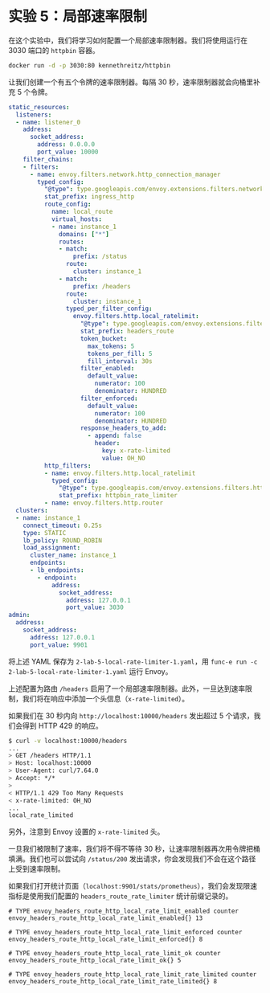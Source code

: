 # 实验 5：局部速率限制

在这个实验中，我们将学习如何配置一个局部速率限制器。我们将使用运行在 3030 端口的 `httpbin` 容器。

```sh
docker run -d -p 3030:80 kennethreitz/httpbin
```

让我们创建一个有五个令牌的速率限制器。每隔 30 秒，速率限制器就会向桶里补充 5 个令牌。

```yaml
static_resources:
  listeners:
  - name: listener_0
    address:
      socket_address:
        address: 0.0.0.0
        port_value: 10000
    filter_chains:
    - filters:
      - name: envoy.filters.network.http_connection_manager
        typed_config:
          "@type": type.googleapis.com/envoy.extensions.filters.network.http_connection_manager.v3.HttpConnectionManager
          stat_prefix: ingress_http
          route_config:
            name: local_route
            virtual_hosts:
            - name: instance_1
              domains: ["*"]
              routes:
              - match:
                  prefix: /status
                route:
                  cluster: instance_1
              - match:
                  prefix: /headers
                route:
                  cluster: instance_1
                typed_per_filter_config:
                  envoy.filters.http.local_ratelimit:
                    "@type": type.googleapis.com/envoy.extensions.filters.http.local_ratelimit.v3.LocalRateLimit
                    stat_prefix: headers_route
                    token_bucket:
                      max_tokens: 5
                      tokens_per_fill: 5
                      fill_interval: 30s
                    filter_enabled:
                      default_value:
                        numerator: 100
                        denominator: HUNDRED
                    filter_enforced:
                      default_value:
                        numerator: 100
                        denominator: HUNDRED
                    response_headers_to_add:
                      - append: false
                        header:
                          key: x-rate-limited
                          value: OH_NO
          http_filters:
          - name: envoy.filters.http.local_ratelimit
            typed_config:
              "@type": type.googleapis.com/envoy.extensions.filters.http.local_ratelimit.v3.LocalRateLimit
              stat_prefix: httpbin_rate_limiter
          - name: envoy.filters.http.router
  clusters:
  - name: instance_1
    connect_timeout: 0.25s
    type: STATIC
    lb_policy: ROUND_ROBIN
    load_assignment:
      cluster_name: instance_1
      endpoints:
      - lb_endpoints:
        - endpoint:
            address:
              socket_address:
                address: 127.0.0.1
                port_value: 3030
admin:
  address:
    socket_address: 
      address: 127.0.0.1
      port_value: 9901
```

将上述 YAML 保存为 `2-lab-5-local-rate-limiter-1.yaml`，用 `func-e run -c 2-lab-5-local-rate-limiter-1.yaml` 运行 Envoy。

上述配置为路由 `/headers` 启用了一个局部速率限制器。此外，一旦达到速率限制，我们将在响应中添加一个头信息（`x-rate-limited`）。

如果我们在 30 秒内向 `http://localhost:10000/headers` 发出超过 5 个请求，我们会得到 HTTP 429 的响应。

```sh
$ curl -v localhost:10000/headers
...
> GET /headers HTTP/1.1
> Host: localhost:10000
> User-Agent: curl/7.64.0
> Accept: */*
>
< HTTP/1.1 429 Too Many Requests
< x-rate-limited: OH_NO
...
local_rate_limited
```

另外，注意到 Envoy 设置的 `x-rate-limited` 头。

一旦我们被限制了速率，我们将不得不等待 30 秒，让速率限制器再次用令牌把桶填满。我们也可以尝试向 `/status/200` 发出请求，你会发现我们不会在这个路径上受到速率限制。

如果我们打开统计页面（`localhost:9901/stats/prometheus`），我们会发现限速指标是使用我们配置的 `headers_route_rate_limiter` 统计前缀记录的。

```
# TYPE envoy_headers_route_http_local_rate_limit_enabled counter
envoy_headers_route_http_local_rate_limit_enabled{} 13

# TYPE envoy_headers_route_http_local_rate_limit_enforced counter
envoy_headers_route_http_local_rate_limit_enforced{} 8

# TYPE envoy_headers_route_http_local_rate_limit_ok counter
envoy_headers_route_http_local_rate_limit_ok{} 5

# TYPE envoy_headers_route_http_local_rate_limit_rate_limited counter
envoy_headers_route_http_local_rate_limit_rate_limited{} 8
```
